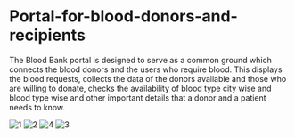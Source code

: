 # Portal-for-blood-donors-and-recipients

The Blood Bank portal is designed to serve as a common ground which connects the blood donors and the users who require blood. This displays the blood requests, collects the data of the donors available and those who are willing to donate, checks the availability of blood type city wise and blood type wise and other important details that a donor and a patient needs to know. 


![1](https://github.com/saroja77/Portal-for-blood-donors-and-recipients/assets/110019339/86d22304-78ad-4eaa-a351-470ae8ef31c0)
![2](https://github.com/saroja77/Portal-for-blood-donors-and-recipients/assets/110019339/5da8e1c3-995c-45ca-8574-3876c198d309)
![4](https://github.com/saroja77/Portal-for-blood-donors-and-recipients/assets/110019339/42dba85f-76ec-4892-89ff-71545b39aa3d)
![3](https://github.com/saroja77/Portal-for-blood-donors-and-recipients/assets/110019339/63df8008-a06f-470a-a026-3664c1ee2228)
